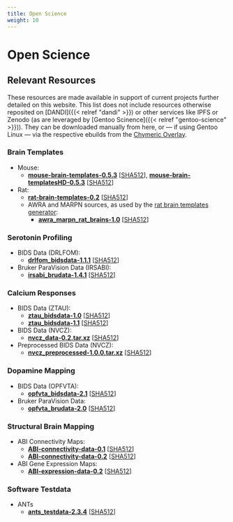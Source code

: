 ```yaml
---
title: Open Science
weight: 10
---
```


# Open Science

## Relevant Resources

These resources are made available in support of current projects further detailed on this website.
This list does not include resources otherwise reposited on [DANDI]({{< relref "dandi" >}}) or other services like IPFS or Zenodo (as are leveraged by [Gentoo Scinence]({{< relref "gentoo-science" >}})).
They can be downloaded manually from here, or — if using Gentoo Linux — via the respective ebuilds from the [Chymeric Overlay](https://github.com/TheChymera/overlay).

### Brain Templates

* Mouse:
    * **[mouse-brain-templates-0.5.3](http://resources.chymera.eu/distfiles/mouse-brain-templates-0.5.3.tar.xz)** \[[SHA512](http://resources.chymera.eu/distfiles/mouse-brain-templates-0.5.3.sha512)\], **[mouse-brain-templatesHD-0.5.3](http://resources.chymera.eu/distfiles/mouse-brain-templatesHD-0.5.3.tar.xz)** \[[SHA512](http://resources.chymera.eu/distfiles/mouse-brain-templatesHD-0.5.3.sha512)\]
* Rat:
    * **[rat-brain-templates-0.2](http://resources.chymera.eu/distfiles/rat-brain-templates-0.2.tar.xz)** \[[SHA512](http://resources.chymera.eu/distfiles/rat-brain-templates-0.2.sha512)\]
    * AWRA and MARPN sources, as used by the [rat brain templates generator](https://gitlab.com/FOS-FMI/rat-brain-templates_generator):
        * **[awra_marpn_rat_brains-1.0](http://resources.chymera.eu/distfiles/awra_marpn_rat_brains-1.0.tar.xz)** \[[SHA512](http://resources.chymera.eu/distfiles/awra_marpn_rat_brains-1.0.sha512)\]


### Serotonin Profiling

* BIDS Data (DRLFOM):
    * **[drlfom_bidsdata-1.1.1](http://resources.chymera.eu/distfiles/drlfom_bidsdata-1.1.1.tar.xz)** \[[SHA512](http://resources.chymera.eu/distfiles/drlfom_bidsdata-1.1.1.sha512)\]
* Bruker ParaVision Data (IRSABI):
    * **[irsabi_brudata-1.4.1](http://resources.chymera.eu/distfiles/irsabi_brudata-1.4.1.tar.xz)** \[[SHA512](http://resources.chymera.eu/distfiles/irsabi_brudata-1.4.1.sha512)\]

### Calcium Responses

* BIDS Data (ZTAU):
    * **[ztau_bidsdata-1.0](http://resources.chymera.eu/distfiles/ztau_bidsdata-1.0.tar.xz)** \[[SHA512](http://resources.chymera.eu/distfiles/ztau_bidsdata-1.0.sha512)\]
    * **[ztau_bidsdata-1.1](http://resources.chymera.eu/distfiles/ztau_bidsdata-1.1.tar.xz)** \[[SHA512](http://resources.chymera.eu/distfiles/ztau_bidsdata-1.1.sha512)\]
* BIDS Data (NVCZ):
    * **[nvcz_data-0.2.tar.xz](http://resources.chymera.eu/distfiles/nvcz_data-0.2.tar.xz)** \[[SHA512](http://resources.chymera.eu/distfiles/nvcz_data-0.2.sha512)\]
* Preprocessed BIDS Data (NVCZ):
    * **[nvcz_preprocessed-1.0.0.tar.xz](http://resources.chymera.eu/distfiles/nvcz_preprocessed-1.0.0.tar.xz)** \[[SHA512](http://resources.chymera.eu/distfiles/nvcz_preprocessed-1.0.0.sha512)\]

### Dopamine Mapping

* BIDS Data (OPFVTA):
    * **[opfvta_bidsdata-2.1](http://resources.chymera.eu/distfiles/opfvta_bidsdata-2.1.tar.xz)** \[[SHA512](http://resources.chymera.eu/distfiles/opfvta_bidsdata-2.1.sha512)\]
* Bruker ParaVision Data:
    * **[opfvta_brudata-2.0](http://resources.chymera.eu/distfiles/opfvta_brudata-2.0.tar.xz)** \[[SHA512](http://resources.chymera.eu/distfiles/opfvta_brudata-2.0.sha512)\]

### Structural Brain Mapping

* ABI Connectivity Maps:
    * **[ABI-connectivity-data-0.1](http://resources.chymera.eu/distfiles/ABI-connectivity-data-0.1.tar.xz)** \[[SHA512](http://resources.chymera.eu/distfiles/ABI-connectivity-data-0.1.sha512)\]
    * **[ABI-connectivity-data-0.2](http://resources.chymera.eu/distfiles/ABI-connectivity-data-0.2.tar.xz)** \[[SHA512](http://resources.chymera.eu/distfiles/ABI-connectivity-data-0.2.sha512)\]
* ABI Gene Expression Maps:
    * **[ABI-expression-data-0.2](http://resources.chymera.eu/distfiles/ABI-expression-data-0.2.tar.xz)** \[[SHA512](http://resources.chymera.eu/distfiles/ABI-expression-data-0.2.sha512)\]

### Software Testdata

* ANTs
    * **[ants_testdata-2.3.4](http://resources.chymera.eu/distfiles/ants_testdata-2.3.4.tar.xz)** \[[SHA512](http://resources.chymera.eu/distfiles/ants_testdata-2.3.4.sha512)\]
